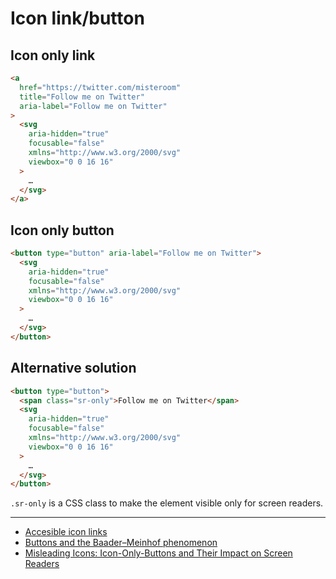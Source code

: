 # Icon link/button

## Icon only link

```html
<a
  href="https://twitter.com/misteroom"
  title="Follow me on Twitter"
  aria-label="Follow me on Twitter"
>
  <svg
    aria-hidden="true"
    focusable="false"
    xmlns="http://www.w3.org/2000/svg"
    viewbox="0 0 16 16"
  >
    …
  </svg>
</a>
```

## Icon only button

```html
<button type="button" aria-label="Follow me on Twitter">
  <svg
    aria-hidden="true"
    focusable="false"
    xmlns="http://www.w3.org/2000/svg"
    viewbox="0 0 16 16"
  >
    …
  </svg>
</button>
```

## Alternative solution

```html
<button type="button">
  <span class="sr-only">Follow me on Twitter</span>
  <svg
    aria-hidden="true"
    focusable="false"
    xmlns="http://www.w3.org/2000/svg"
    viewbox="0 0 16 16"
  >
    …
  </svg>
</button>
```

`.sr-only` is a CSS class to make the element visible only for screen readers.

---

- [Accesible icon links](https://hugogiraudel.com/2020/12/10/accessible-icon-links/)
- [Buttons and the Baader–Meinhof phenomenon](https://www.matuzo.at/blog/2022/button-baader/)
- [Misleading Icons: Icon-Only-Buttons and Their Impact on Screen Readers](https://htmhell.dev/adventcalendar/2024/27/)